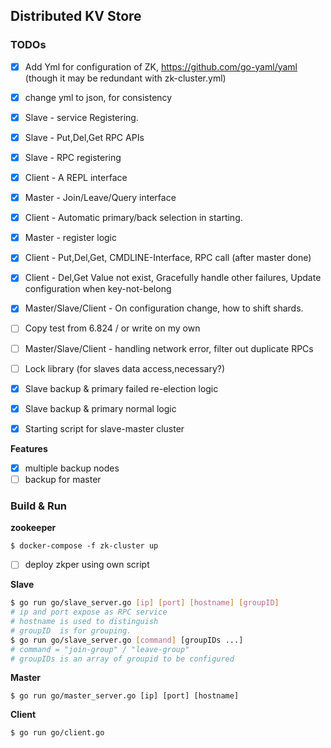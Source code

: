 ##  Distributed KV Store

### TODOs

- [x] Add Yml for configuration of ZK, https://github.com/go-yaml/yaml (though it may be redundant with zk-cluster.yml)
- [x] change yml to json, for consistency
- [x] Slave - service Registering.
- [x] Slave - Put,Del,Get RPC APIs
- [X] Slave - RPC registering
- [x] Client - A REPL interface
- [x] Master - Join/Leave/Query interface
- [x] Client - Automatic primary/back selection in starting.
- [x] Master - register logic
- [x] Client - Put,Del,Get, CMDLINE-Interface, RPC call (after master done)
- [x] Client - Del,Get Value not exist, Gracefully handle other failures, Update configuration when key-not-belong 
- [x] Master/Slave/Client - On configuration change, how to shift shards.
- [ ] Copy test from 6.824 / or write on my own
- [ ] Master/Slave/Client - handling network error, filter out duplicate RPCs
- [ ] Lock library (for slaves data access,necessary?)
- [x] Slave backup & primary failed re-election logic
- [x] Slave backup & primary normal logic
- [x] Starting script for slave-master cluster 


**Features**
- [x] multiple backup nodes
- [ ] backup for master

### Build & Run

**zookeeper** 

```shell
$ docker-compose -f zk-cluster up
```

- [ ] deploy zkper using own script

**Slave**

```bash
$ go run go/slave_server.go [ip] [port] [hostname] [groupID] 
# ip and port expose as RPC service
# hostname is used to distinguish
# groupID  is for grouping.
$ go run go/slave_server.go [command] [groupIDs ...]
# command = "join-group" / "leave-group"
# groupIDs is an array of groupid to be configured
```

**Master**

```
$ go run go/master_server.go [ip] [port] [hostname]
```

**Client** 

```
$ go run go/client.go
```


